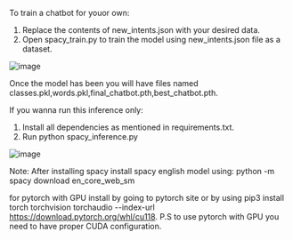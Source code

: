 To train a chatbot for youor own:
1. Replace the contents of new_intents.json with your desired data.
2. Open spacy_train.py to train the model using new_intents.json file as a dataset.


![image](https://github.com/user-attachments/assets/1afca348-82b7-4821-8de2-5eab0d6988d8)


Once the model has been you will have files named classes.pkl,words.pkl,final_chatbot.pth,best_chatbot.pth.

If you wanna run this inference only:
1. Install all dependencies as mentioned in requirements.txt.
2. Run python spacy_inference.py


![image](https://github.com/user-attachments/assets/fe81cfe0-b061-410c-9154-184e63d59ff5)


Note: After installing spacy install spacy english model using:
python -m spacy download en_core_web_sm

for pytorch with GPU install by going to pytorch site or by using pip3 install torch torchvision torchaudio --index-url https://download.pytorch.org/whl/cu118.
P.S to use pytorch with GPU you need to have proper CUDA configuration.

